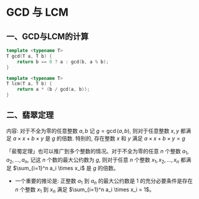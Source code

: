 # GCD 与 LCM
## 一、GCD与LCM的计算

```C++
template <typename T>
T gcd(T a, T b) {
    return b == 0 ? a : gcd(b, a % b);
}

template <typename T>
T lcm(T a, T b) {
    return a * (b / gcd(a, b));
}
```

## 二、翡翠定理

内容: 对于不全为零的任意整数 $a, b$ 记 $g = \gcd(a, b)$, 则对于任意整数 $x, y$ 都满足 $a \times x + b \times y$ 是 $g$ 的倍数. 特别的, 存在整数 $x$ 和 $y$ 满足 $a \times x + b \times y = g$

「裴蜀定理」也可以推广到多个整数的情况。对于不全为零的任意 $n$ 个整数 $a_1, a_2, \ldots, a_n$, 记这 $n$ 个数的最大公约数为 $g$, 则对于任意 $n$ 个整数 $x_1, x_2, \ldots, x_n$ 都满足 $\sum_{i=1}^n a_i \times x_i$ 是 $g$ 的倍数。

- 一个重要的推论是: 正整数 $a_1$ 到 $a_n$ 的最大公约数是 $1$ 的充分必要条件是存在 $n$ 个整数 $x_1$ 到 $x_n$ 满足 $\sum_{i=1}^n a_i \times x_i = 1$。
